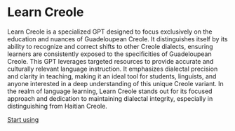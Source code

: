 # Learn Creole

Learn Creole is a specialized GPT designed to focus exclusively on the education and nuances of Guadeloupean Creole. It distinguishes itself by its ability to recognize and correct shifts to other Creole dialects, ensuring learners are consistently exposed to the specificities of Guadeloupean Creole. This GPT leverages targeted resources to provide accurate and culturally relevant language instruction. It emphasizes dialectal precision and clarity in teaching, making it an ideal tool for students, linguists, and anyone interested in a deep understanding of this unique Creole variant. In the realm of language learning, Learn Creole stands out for its focused approach and dedication to maintaining dialectal integrity, especially in distinguishing from Haitian Creole.

[Start using](https://chat.openai.com/g/g-U3ZybqREH-learn-creole)